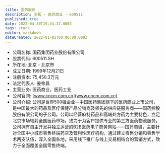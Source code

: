 ```yaml
---
title: 国药股份
description: 主板 - 医药商业 - 600511
published: true
date: 2022-04-30T19:34:37.000Z
tags: stock
editor: markdown
dateCreated: 2022-01-01T00:00:00.000Z
---
```


- 公司名称: 国药集团药业股份有限公司
- 股票代码: 600511.SH
- 所在地: 北京 - 北京市
- 成立日期: 1999年12月21日
- 注册资本: 75,450.3万元
- 法定代表人: 姜修昌
- 主营业务: 医药商业，医药工业
- 公司官网: [www.cncm.com.cn](www.cncm.com.cn)
- 公司介绍: 公司是世界500强企业—中国医药集团旗下的医药商业上市公司，是中国最大的药品及医疗保健产品分销商及领先的供应链服务商——国药控股股份有限公司的子公司。公司以经营麻特药品和高端处方药为主要特色，立足北京市场辐射全国医药市场，致力于为客户提供专业的第三方医药物流服务。公司拥有自主开发并独立运营的B2B医药电子商务网站——国药商城，主要针对全国中小城市零售终端药店及营利性医疗机构，通过建立零售分销和零售学术两支队伍，深入全国各地，采用线下推广与线上交易相结合的营销方式，致力于全面覆盖全国零售终端。


